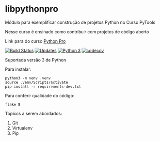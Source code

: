 # libpythonpro
Módulo para exemplificar construção de projetos Python no Curso PyTools

Nesse curso é ensinado como contribuir com projetos de código aberto

Link para do curso [Python Pro](https://www.python.pro.br/account/login/?next=/dashboard/)

[![Build Status](https://travis-ci.com/fabriciovale20/libpythonpro.svg?branch=main)](https://travis-ci.com/fabriciovale20/libpythonpro)
[![Updates](https://pyup.io/repos/github/fabriciovale20/libpythonpro/shield.svg)](https://pyup.io/repos/github/fabriciovale20/libpythonpro/)
[![Python 3](https://pyup.io/repos/github/fabriciovale20/libpythonpro/python-3-shield.svg)](https://pyup.io/repos/github/fabriciovale20/libpythonpro/)
[![codecov](https://codecov.io/gh/fabriciovale20/libpythonpro/branch/main/graph/badge.svg?token=MH73B7I5RO)](https://codecov.io/gh/fabriciovale20/libpythonpro)

Suportada versão 3 de Python

Para instalar:

```console
python3 -m venv .venv
source .venv/Scripts/activate
pip install -r requirements-dev.txt
```

Para conferir qualidade do código:

```console
flake 8
```

Tópicos a serem abordados:
1. Git
2. Virtualenv
3. Pip